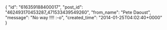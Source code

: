  {
   "id": "616359188400017",
   "post_id": "462493170453287_471533439549260",
   "from_name": "Pete Daoust",
   "message": "No way !!!! :-o",
   "created_time": "2014-01-25T04:02:40+0000"
 }
